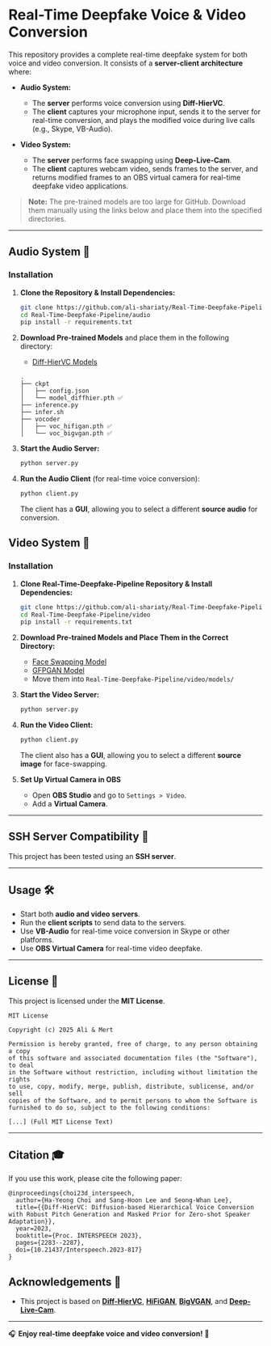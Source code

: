 # Real-Time Deepfake Voice & Video Conversion

This repository provides a complete real-time deepfake system for both voice and video conversion. It consists of a **server-client architecture** where:

- **Audio System:**  
  - The **server** performs voice conversion using **Diff-HierVC**.
  - The **client** captures your microphone input, sends it to the server for real-time conversion, and plays the modified voice during live calls (e.g., Skype, VB-Audio).
  
- **Video System:**  
  - The **server** performs face swapping using **Deep-Live-Cam**.
  - The **client** captures webcam video, sends frames to the server, and returns modified frames to an OBS virtual camera for real-time deepfake video applications.

> **Note:** The pre-trained models are too large for GitHub. Download them manually using the links below and place them into the specified directories.

---

## Audio System 🎤

### Installation

1. **Clone the Repository & Install Dependencies:**
   ```bash
   git clone https://github.com/ali-shariaty/Real-Time-Deepfake-Pipeline.git
   cd Real-Time-Deepfake-Pipeline/audio
   pip install -r requirements.txt
   ```

2. **Download Pre-trained Models** and place them in the following directory:
   - [Diff-HierVC Models](https://drive.google.com/drive/folders/1THkeyDlA7EbZxwnuuxGsUOftV70Fb7h4?usp=sharing)
   
   ```
   .
   ├── ckpt
   │   ├── config.json
   │   └── model_diffhier.pth ✅
   ├── inference.py
   ├── infer.sh
   ├── vocoder
   │   ├── voc_hifigan.pth ✅
   │   └── voc_bigvgan.pth ✅
   ```

3. **Start the Audio Server:**
   ```bash
   python server.py
   ```

4. **Run the Audio Client** (for real-time voice conversion):
   ```bash
   python client.py
   ```
   
   The client has a **GUI**, allowing you to select a different **source audio** for conversion.

## Video System 🎥

### Installation

1. **Clone Real-Time-Deepfake-Pipeline Repository & Install Dependencies:**
   ```bash
   git clone https://github.com/ali-shariaty/Real-Time-Deepfake-Pipeline.git
   cd Real-Time-Deepfake-Pipeline/video
   pip install -r requirements.txt
   ```

2. **Download Pre-trained Models and Place Them in the Correct Directory:**
   - [Face Swapping Model](https://huggingface.co/hacksider/deep-live-cam/resolve/main/inswapper_128_fp16.onnx?download=true)
   - [GFPGAN Model](https://github.com/TencentARC/GFPGAN/releases/download/v1.3.4/GFPGANv1.4.pth)
   - Move them into `Real-Time-Deepfake-Pipeline/video/models/`

3. **Start the Video Server:**
   ```bash
   python server.py
   ```

4. **Run the Video Client:**
   ```bash
   python client.py
   ```
   
   The client also has a **GUI**, allowing you to select a different **source image** for face-swapping.

5. **Set Up Virtual Camera in OBS**
   - Open **OBS Studio** and go to `Settings > Video`.
   - Add a **Virtual Camera**.

---

## SSH Server Compatibility 🔧
This project has been tested using an **SSH server**.


---

## Usage 🛠️
- Start both **audio and video servers**.
- Run the **client scripts** to send data to the servers.
- Use **VB-Audio** for real-time voice conversion in Skype or other platforms.
- Use **OBS Virtual Camera** for real-time video deepfake.

---

## License 📝
This project is licensed under the **MIT License**.

```
MIT License

Copyright (c) 2025 Ali & Mert

Permission is hereby granted, free of charge, to any person obtaining a copy
of this software and associated documentation files (the "Software"), to deal
in the Software without restriction, including without limitation the rights
to use, copy, modify, merge, publish, distribute, sublicense, and/or sell
copies of the Software, and to permit persons to whom the Software is
furnished to do so, subject to the following conditions:

[...] (Full MIT License Text)
```

---

## Citation 🎓
If you use this work, please cite the following paper:
```
@inproceedings{choi23d_interspeech,
  author={Ha-Yeong Choi and Sang-Hoon Lee and Seong-Whan Lee},
  title={{Diff-HierVC: Diffusion-based Hierarchical Voice Conversion with Robust Pitch Generation and Masked Prior for Zero-shot Speaker Adaptation}},
  year=2023,
  booktitle={Proc. INTERSPEECH 2023},
  pages={2283--2287},
  doi={10.21437/Interspeech.2023-817}
}
```

## Acknowledgements 💎
- This project is based on **[Diff-HierVC](https://github.com/hayeong0/Diff-HierVC)**, **[HiFiGAN](https://github.com/jik876/hifi-gan)**, **[BigVGAN](https://github.com/NVIDIA/BigVGAN)**, and **[Deep-Live-Cam](https://github.com/hacksider/Deep-Live-Cam)**.

---

🎧 **Enjoy real-time deepfake voice and video conversion!** 🚀

